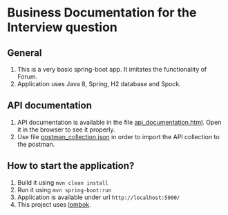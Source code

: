 Business Documentation for the Interview question
==================

## General

1. This is a very basic spring-boot app. It imitates the functionality of Forum.
2. Application uses Java 8, Spring, H2 database and Spock.

## API documentation

1. API documentation is available in the file [api_documentation.html](api_documentation.html). Open it in the browser to
see it properly.
2. Use file [postman_collection.json](postman_collection.json) in order to import the API collection to the postman.  

## How to start the application?

1. Build it using `mvn clean install`
2. Run it using `mvn spring-boot:run`
3. Application is available under url `http://localhost:5000/`
4. This project uses [lombok](https://projectlombok.org/).